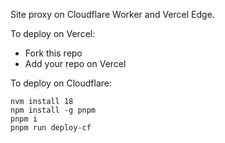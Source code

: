 Site proxy on Cloudflare Worker and Vercel Edge.

To deploy on Vercel:

- Fork this repo
- Add your repo on Vercel

To deploy on Cloudflare:

```
nvm install 18
npm install -g pnpm
pnpm i
pnpm run deploy-cf
```
